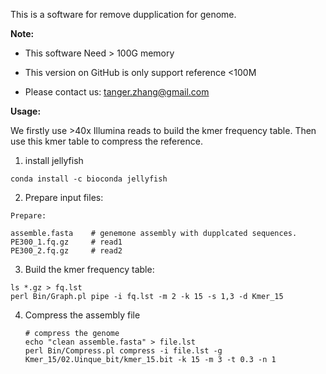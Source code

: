 This is a software for remove dupplication for genome. 

**Note:**

* This software Need > 100G memory 

* This version on GitHub is only support reference <100M

* Please contact us: tanger.zhang@gmail.com

  

**Usage:**

We firstly use >40x Illumina reads to build the kmer frequency table. Then use this kmer table to compress the reference.

1. install jellyfish

  ```
  conda install -c bioconda jellyfish
  ```

2. Prepare input files:

  ```
  Prepare:
  
  assemble.fasta 	# genemone assembly with dupplcated sequences.
  PE300_1.fq.gz		# read1
  PE300_2.fq.gz		# read2
  ```

3. Build the kmer frequency table:

  ```
  ls *.gz > fq.lst
  perl Bin/Graph.pl pipe -i fq.lst -m 2 -k 15 -s 1,3 -d Kmer_15
  ```

4. Compress the assembly file

	````
	# compress the genome
	echo "clean assemble.fasta" > file.lst
	perl Bin/Compress.pl compress -i file.lst -g Kmer_15/02.Uinque_bit/kmer_15.bit -k 15 -m 3 -t 0.3 -n 1
  ````
  

